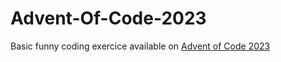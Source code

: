 # Advent-Of-Code-2023

Basic funny coding exercice available on [Advent of Code 2023](https://adventofcode.com/2023)
